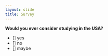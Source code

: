 ```yaml
---
layout: slide
title: Survey
---
```

**Would you ever consider studying in the USA?**
- [] yes
- [] no
- [] maybe
